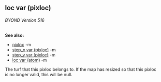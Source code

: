 ## loc var (pixloc) 
###### BYOND Version 516
**See also:**
*   [pixloc](/ref/pixloc.md) -m
*   [step_x var (pixloc)](/ref/pixloc/var/step_x.md) -m
*   [step_y var (pixloc)](/ref/pixloc/var/step_y.md) -m
*   [loc var (atom)](/ref/atom/var/loc.md) -m

The turf that this pixloc belongs to. If the map has resized so
that this pixloc is no longer valid, this will be null.